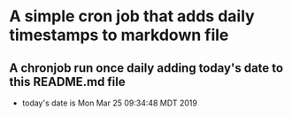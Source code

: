 A simple cron job that adds daily timestamps to markdown file
============================================================
## A chronjob run once daily adding today's date to this README.md file
* today's date is Mon Mar 25 09:34:48 MDT 2019
